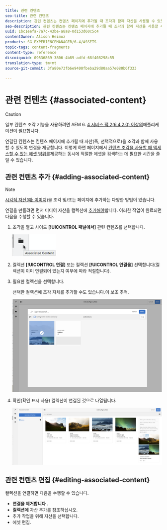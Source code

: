 ```yaml
---
title: 관련 컨텐츠
seo-title: 관련 컨텐츠
description: 관련 컨텐츠는 컨텐츠 페이지에 추가될 때 조각과 함께 자산을 사용할 수 있도록(선택 사항) 연결을 제공합니다.
seo-description: 관련 컨텐츠는 컨텐츠 페이지에 추가될 때 조각과 함께 자산을 사용할 수 있도록(선택 사항) 연결을 제공합니다.
uuid: 1bc1eefa-7a7c-43be-a8a8-0d153d60c5c4
contentOwner: Alison Heimoz
products: SG_EXPERIENCEMANAGER/6.4/ASSETS
topic-tags: content-fragments
content-type: reference
discoiquuid: 09536869-3806-4b89-adfd-68f408298c55
translation-type: tm+mt
source-git-commit: 3fa80e73fb6e9400fbeba29d80aa57e080b6f333

---
```



# 관련 컨텐츠 {#associated-content}

>[!CAUTION]
>
>일부 컨텐츠 조각 기능을 사용하려면 AEM 6. [4 서비스 팩 2(6.4.2.0) 이상의](/help/release-notes/sp-release-notes.md)애플리케이션이 필요합니다.

연결된 컨텐츠는 컨텐츠 페이지에 추가될 때 자산(즉, 선택적으로)을 조각과 함께 사용할 수 있도록 연결을 제공합니다. 이렇게 하면 페이지에서 [컨텐츠 조각을 사용할 때 액세스할 수 있는 에셋 범위를](/help/sites-authoring/content-fragments.md#using-associated-content)제공하는 동시에 적절한 에셋을 검색하는 데 필요한 시간을 줄일 수 있습니다.

## 관련 컨텐츠 추가 {#adding-associated-content}

>[!NOTE]
>
>[시각적 자산(예: 이미지)](content-fragments.md#fragments-with-visual-assets)을 조각 및/또는 페이지에 추가하는 다양한 방법이 있습니다.

연결을 만들려면 먼저 미디어 자산을 컬렉션에 [추가해야](managing-collections-touch-ui.md#adding-assets-to-a-collection)합니다. 이러한 작업이 완료되면 다음을 수행할 수 있습니다.

1. 조각을 열고 사이드 **[!UICONTROL 패널에서]** 관련 컨텐츠를 선택합니다.

   ![chlimage_1-207](assets/chlimage_1-207.png)

1. 컬렉션 **[!UICONTROL 연결]** 또는 컬렉션 **[!UICONTROL 연결을]** 선택합니다(컬렉션이 이미 연결되어 있는지 여부에 따라 적절합니다).
1. 필요한 컬렉션을 선택합니다.

   선택한 컬렉션에 조각 자체를 추가할 수도 있습니다.이 보조 추적.

   ![cfm-6420-04](assets/cfm-6420-04.png)

1. 확인(확인 표시 사용) 컬렉션이 연결된 것으로 나열됩니다.

   ![cfm-6420-05](assets/cfm-6420-05.png)

## 관련 컨텐츠 편집 {#editing-associated-content}

컬렉션을 연결하면 다음을 수행할 수 있습니다.

* **연결을 제거합니다** .
* **컬렉션에** 자산 추가를 참조하십시오.
* 추가 작업을 위해 자산을 선택합니다.
* 에셋 편집.

